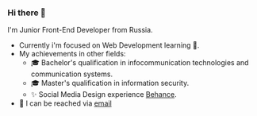 ### Hi there 👋

I'm Junior Front-End Developer from Russia.
- Currently i'm focused on Web Development learning 👀.
- My achievements in other fields:
  - :mortar_board: Bachelor's qualification in infocommunication technologies and communication systems.
  - :mortar_board: Master's qualification in information security.
  - :sparkles: Social Media Design experience [Behance](https://www.behance.net/arne-be).
- :e-mail: I can be reached via [email](pm.pushkarev.ar@gmail.com)

<!---
PushkarevAR/PushkarevAR is a ✨ special ✨ repository because its `README.md` (this file) appears on your GitHub profile.
You can click the Preview link to take a look at your changes.
--->

